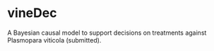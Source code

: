 # vineDec
A Bayesian causal model to support decisions on treatments against Plasmopara viticola (submitted).
